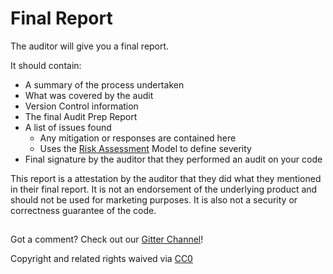 # Final Report

The auditor will give you a final report.

It should contain:

* A summary of the process undertaken
* What was covered by the audit
* Version Control information
* The final Audit Prep Report
* A list of issues found
  * Any mitigation or responses are contained here
  * Uses the [Risk Assessment](../development/risk-assessment.md) Model to define severity
* Final signature by the auditor that they performed an audit on your code

This report is a attestation by the auditor that they did what they mentioned in their final report. It is not an endorsement of the underlying product and should not be used for marketing purposes. It is also not a security or correctness guarantee of the code.

##  

Got a comment?  Check out our [Gitter Channel](https://gitter.im/SecurEth_Guidelines/community#)!

Copyright and related rights waived via [CC0](https://creativecommons.org/publicdomain/zero/1.0/)


